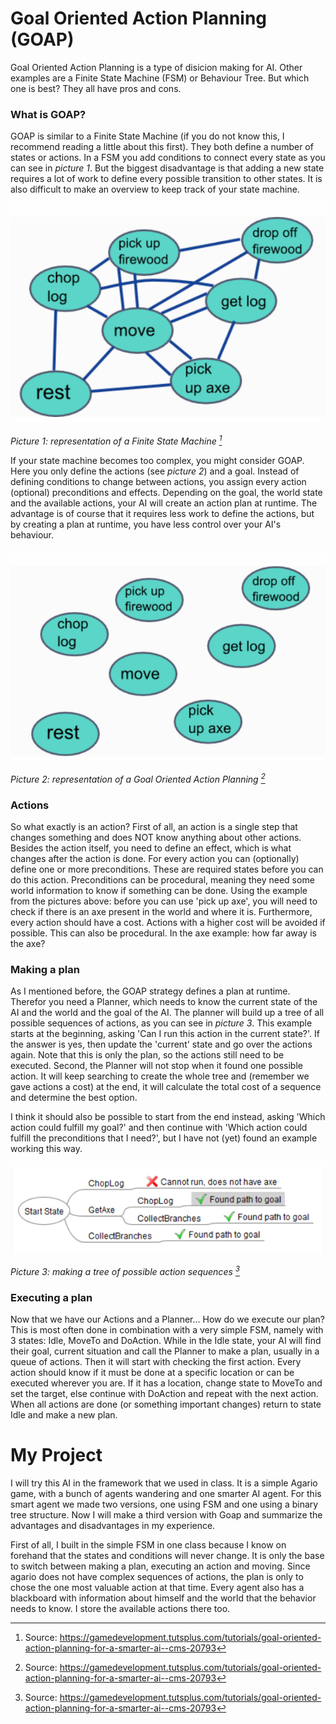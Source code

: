 # Goal Oriented Action Planning (GOAP)
Goal Oriented Action Planning is a type of disicion making for AI. Other examples are a Finite State Machine (FSM) or Behaviour Tree. But which one is best? They all have pros and cons. 


### What is GOAP?
GOAP is similar to a Finite State Machine (if you do not know this, I recommend reading a little about this first). They both define a number of states or actions. In a FSM you add conditions to connect every state as you can see in *picture 1*. But the biggest disadvantage is that adding a new state requires a lot of work to define every possible transition to other states. It is also difficult to make an overview to keep track of your state machine. 

![FSM](Images/Representation_of_FSM.png)

*Picture 1: representation of a Finite State Machine [^1]*

If your state machine becomes too complex, you might consider GOAP. Here you only define the actions (see *picture 2*) and a goal. Instead of defining conditions to change between actions, you assign every action (optional) preconditions and effects. Depending on the goal, the world state and the available actions, your AI will create an action plan at runtime. The advantage is of course that it requires less work to define the actions, but by creating a plan at runtime, you have less control over your AI's behaviour.

![GOAP](Images/Representation_of_GOAP.png)

*Picture 2: representation of a Goal Oriented Action Planning [^1]*


### Actions
So what exactly is an action? First of all, an action is a single step that changes something and does NOT know anything about other actions. Besides the action itself, you need to define an effect, which is what changes after the action is done. For every action you can (optionally) define one or more preconditions. These are required states before you can do this action. Preconditions can be procedural, meaning they need some world information to know if something can be done. Using the example from the pictures above: before you can use 'pick up axe', you will need to check if there is an axe present in the world and where it is. Furthermore, every action should have a cost. Actions with a higher cost will be avoided if possible. This can also be procedural. In the axe example: how far away is the axe? 

### Making a plan
As I mentioned before, the GOAP strategy defines a plan at runtime. Therefor you need a Planner, which needs to know the current state of the AI and the world and the goal of the AI. The planner will build up a tree of all possible sequences of actions, as you can see in *picture 3*. This example starts at the beginning, asking 'Can I run this action in the current state?'. If the answer is yes, then update the 'current' state and go over the actions again. Note that this is only the plan, so the actions still need to be executed. Second, the Planner will not stop when it found one possible action. It will keep searching to create the whole tree and (remember we gave actions a cost) at the end, it will calculate the total cost of a sequence and determine the best option. 

I think it should also be possible to start from the end instead, asking 'Which action could fulfill my goal?' and then continue with 'Which action could fulfill the preconditions that I need?', but I have not (yet) found an example working this way.

![Planner Tree](Images/Planner_Tree.png)

*Picture 3: making a tree of possible action sequences [^1]*

### Executing a plan
Now that we have our Actions and a Planner... How do we execute our plan? This is most often done in combination with a very simple FSM, namely with 3 states: Idle, MoveTo and DoAction. While in the Idle state, your AI will find their goal, current situation and call the Planner to make a plan, usually in a queue of actions. Then it will start with checking the first action. Every action should know if it must be done at a specific location or can be executed wherever you are. If it has a location, change state to MoveTo and set the target, else continue with DoAction and repeat with the next action. When all actions are done (or something important changes) return to state Idle and make a new plan.

# My Project
I will try this AI in the framework that we used in class. It is a simple Agario game, with a bunch of agents wandering and one smarter AI agent. For this smart agent we made two versions, one using FSM and one using a binary tree structure. Now I will make a third version with Goap and summarize the advantages and disadvantages in my experience.

First of all, I built in the simple FSM in one class because I know on forehand that the states and conditions will never change. It is only the base to switch between making a plan, executing an action and moving. Since agario does not have complex sequences of actions, the plan is only to chose the one most valuable action at that time. Every agent also has a blackboard with information about himself and the world that the behavior needs to know. I store the available actions there too.


[^1]: Source: https://gamedevelopment.tutsplus.com/tutorials/goal-oriented-action-planning-for-a-smarter-ai--cms-20793
